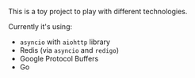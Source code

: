 This is a toy project to play with different technologies.

Currently it's using:

 * `asyncio` with `aiohttp` library
 * Redis (via `asyncio` and `redigo`)
 * Google Protocol Buffers
 * Go
